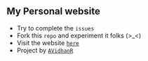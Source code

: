 ## My Personal website

- Try to complete the `issues`
- Fork this `repo` and experiment it folks (>\_<)
- Visit the website [`here`](https://avidhanr.github.io/MyPortfolio)
- Project by [`AVidhanR`](https://linktr.ee/itsvidhanreddy)
